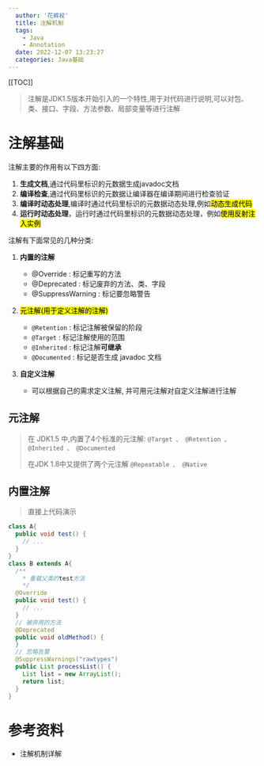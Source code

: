 ```yaml
---
  author: '花裤衩'
  title: 注解机制
  tags:
    - Java
    - Annotation
  date: 2022-12-07 13:23:27
  categories: Java基础
---
```

[[TOC]]

> 注解是JDK1.5版本开始引入的一个特性,用于对代码进行说明,可以对包、类、接口、字段、方法参数、局部变量等进行注解

# 注解基础

注解主要的作用有以下四方面:
1. **生成文档**,通过代码里标识的元数据生成javadoc文档
2. **编译检查**,通过代码里标识的元数据让编译器在编译期间进行检查验证
3. **编译时动态处理**,编译时通过代码里标识的元数据动态处理,例如<mark>动态生成代码</mark>
4. **运行时动态处理**，运行时通过代码里标识的元数据动态处理，例如<mark>使用反射注入实例</mark>

注解有下面常见的几种分类:
1. **内置的注解**
   - @Override : 标记重写的方法
   - @Deprecated : 标记废弃的方法、类、字段
   - @SuppressWarning : 标记要忽略警告

2. <mark>元注解(用于定义注解的注解)</mark>
   - `@Retention` : 标记注解被保留的阶段
   - `@Target` : 标记注解使用的范围
   - `@Inherited` : 标记注解**可继承**
   - `@Documented` : 标记是否生成 javadoc 文档

3. **自定义注解**
   - 可以根据自己的需求定义注解, 并可用元注解对自定义注解进行注解

## 元注解

> 在 JDK1.5 中,内置了4个标准的元注解: `@Target 、 @Retention 、 @Inherited 、 @Documented`
>
> 在JDK 1.8中又提供了两个元注解 `@Repeatable 、 @Native`

## 内置注解

> 直接上代码演示

```java
class A{
  public void test() {
    // ...
  }
}
class B extends A{
  /**
    * 重载父类的test方法
    */
  @Override
  public void test() {
    // ...
  }
  // 被弃用的方法
  @Deprecated
  public void oldMethod() {
  }
  // 忽略告警
  @SuppressWarnings("rawtypes")
  public List processList() {
    List list = new ArrayList();
    return list;
  }
}
```

# 参考资料
- <app-link to="https://pdai.tech/md/java/basic/java-basic-x-annotation.html">注解机制详解</app-link>